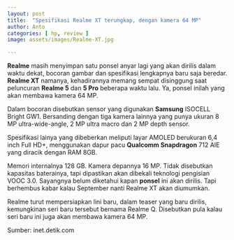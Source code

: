 ```yaml
---
layout: post
title:  "Spesifikasi Realme XT terungkap, dengan kamera 64 MP"
author: Anto
categories: [ hp, review ]
image: assets/images/Realme-XT.jpg

---
```


**Realme** masih menyimpan satu ponsel anyar lagi yang akan dirilis dalam waktu dekat, bocoran gambar dan spesifikasi lengkapnya baru saja beredar. **Realme XT** namanya, kehadirannya memang sempat disinggung saat peluncuran **Realme 5** dan **5 Pro** beberapa waktu lalu. Ya, ponsel inilah yang akan membawa kamera 64 MP.


Dalam bocoran disebutkan sensor yang digunakan **Samsung** ISOCELL Bright GW1. Bersanding dengan tiga kamera lainnya yang punya ukuran 8 MP ultra-wide-angle, 2 MP ultra macro dan 2 MP depth sensor.

Spesifikasi lainya yang dibeberkan meliputi layar AMOLED berukuran 6,4 inch Full HD+, menggunakan dapur pacu **Qualcomm Snapdragon** 712 AIE yang diracik dengan RAM 8GB.


Memori internalnya 128 GB. Kamera depannya 16 MP. Tidak disebutkan kapasitas baterainya, tapi dipastikan akan dibekali teknologi pengisian VOOC 3.0. Sayangnya belum diketahui kapan **ponsel** ini akan dirilis. Tapi berhembus kabar kalau September nanti Realme XT akan diumumkan.

Realme turut mempersiapkan lini baru, dalam teaser yang baru dirilis, kemungkinan seri baru tersebut bernama Realme Q. Disebutkan pula kalau seri baru ini juga akan membawa kamera 64 MP.

Sumber: inet.detik.com
